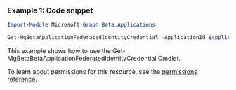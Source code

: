 ### Example 1: Code snippet

```powershellImport-Module Microsoft.Graph.Beta.Applications

Get-MgBetaApplicationFederatedIdentityCredential -ApplicationId $applicationId -FederatedIdentityCredentialId $federatedIdentityCredentialId
```
This example shows how to use the Get-MgBetaBetaApplicationFederatedIdentityCredential Cmdlet.
To learn about permissions for this resource, see the [permissions reference](/graph/permissions-reference).

